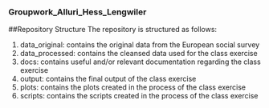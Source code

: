 ### Groupwork_Alluri_Hess_Lengwiler

##Repository Structure
The repository is structured as follows:
1. data_original: contains the original data from the European social survey
2. data_processed: contains the cleansed data used for the class exercise 
3. docs: contains useful and/or relevant documentation regarding the class exercise
4. output: contains the final output of the class exercise
5. plots: contains the plots created in the process of the class exercise
6. scripts: contains the scripts created in the process of the class exercise


